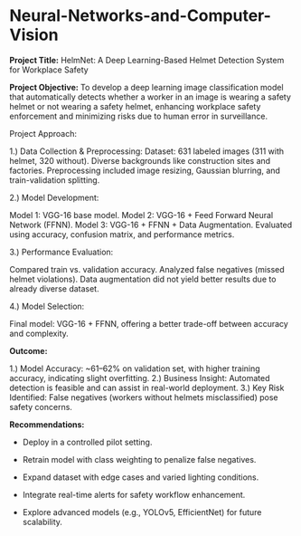 # Neural-Networks-and-Computer-Vision

**Project Title:**
HelmNet: A Deep Learning-Based Helmet Detection System for Workplace Safety

**Project Objective:**
To develop a deep learning image classification model that automatically detects whether a worker in an image is wearing a safety helmet or not wearing a safety helmet, enhancing workplace safety enforcement and minimizing risks due to human error in surveillance.

Project Approach:

1.) Data Collection & Preprocessing:
Dataset: 631 labeled images (311 with helmet, 320 without).
Diverse backgrounds like construction sites and factories.
Preprocessing included image resizing, Gaussian blurring, and train-validation splitting.

2.) Model Development:

Model 1: VGG-16 base model.
Model 2: VGG-16 + Feed Forward Neural Network (FFNN).
Model 3: VGG-16 + FFNN + Data Augmentation.
Evaluated using accuracy, confusion matrix, and performance metrics.

3.) Performance Evaluation:

Compared train vs. validation accuracy.
Analyzed false negatives (missed helmet violations).
Data augmentation did not yield better results due to already diverse dataset.

4.) Model Selection:

Final model: VGG-16 + FFNN, offering a better trade-off between accuracy and complexity.

**Outcome:**

1.) Model Accuracy: ~61–62% on validation set, with higher training accuracy, indicating slight overfitting.
2.) Business Insight: Automated detection is feasible and can assist in real-world deployment.
3.) Key Risk Identified: False negatives (workers without helmets misclassified) pose safety concerns.

**Recommendations:**

* Deploy in a controlled pilot setting.

* Retrain model with class weighting to penalize false negatives.

* Expand dataset with edge cases and varied lighting conditions.

* Integrate real-time alerts for safety workflow enhancement.

* Explore advanced models (e.g., YOLOv5, EfficientNet) for future scalability.
